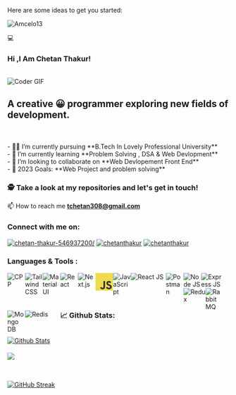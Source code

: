 
<!--**Amcelo13/Amcelo13** is a ✨ _special_ ✨ repository because its `README.md` (this file) appears on your GitHub profile.
-->
Here are some ideas to get you started:
<p align="left"> <img src="https://komarev.com/ghpvc/?username=Amcelo13" alt="Amcelo13" /> </p>

💻
### Hi ,I Am Chetan Thakur! <br>
  <br>
    <img src="https://media.giphy.com/media/SWoSkN6DxTszqIKEqv/giphy.gif" alt="Coder GIF" width="500">

</h2> 
<br>

## A creative 😀 programmer exploring new fields of development.
<br/>
</h2> 
<br>
- 👨‍🏭 I’m currently pursuing **B.Tech In Lovely Professional University** <br>
- 🏫 I’m currently learning **Problem Solving , DSA & Web Devlopment** <br>
- 🙌 I’m looking to collaborate on **Web Devlopement Front End** <br>
- 🥅 2023 Goals: **Web Project and problem solving** <br>

### 🕵 Take a look at my repositories and let's get in touch!



 📫 How to reach me **tchetan308@gmail.com**
<h3 align="left">Connect with me on:</h3>

<p align="left">
<a href="https://www.linkedin.com/in/chetan-thakur-461b531a3/" target="_blank"><img align="center" src="https://static.vecteezy.com/system/resources/previews/018/930/587/original/linkedin-logo-linkedin-icon-transparent-free-png.png" alt="chetan-thakur-546937200/" height="30" width="40" /></a>
<a href="https://www.instagram.com/rajput_chetan_thakur" target="_blank"><img align="center" src="https://cdn.pixabay.com/photo/2016/08/09/17/52/instagram-1581266_640.jpg" alt="chetanthakur" height="30" width="40" /></a>
<a href="https://twitter.com/chetanthakur89" target="_blank"><img align="center" src="https://cdn.pixabay.com/photo/2014/04/03/11/53/twitter-312464_640.png" alt="chetanthakur" height="30" width="40" /></a>
</p>

### Languages & Tools :


<img align="left" alt="CPP" width="40px" src="https://upload.wikimedia.org/wikipedia/commons/1/18/ISO_C%2B%2B_Logo.svg" />
<img align="left" alt="Tailwind CSS" width="40px" src="https://upload.wikimedia.org/wikipedia/commons/d/d5/Tailwind_CSS_Logo.svg" />
<img align="left" alt="Material UI" width="40px" src="https://seeklogo.com/images/M/material-ui-logo-5BDCB9BA8F-seeklogo.com.png" />
<img align="left" alt="React" width="40px" src="https://avatars.githubusercontent.com/u/1335026?s=200&v=4" />

<img align="left" alt="Next.js" width="40px" src="https://cdn.worldvectorlogo.com/logos/next-js.svg" />

<img align="left" alt="JavaScript" width="40px" src="https://raw.githubusercontent.com/github/explore/80688e429a7d4ef2fca1e82350fe8e3517d3494d/topics/javascript/javascript.png" />

<img align="left" alt="JavaScript" width="40px" src="https://w7.pngwing.com/pngs/915/519/png-transparent-typescript-hd-logo-thumbnail.png" />

<img align="left" alt="React JS" width="80px" src="https://repository-images.githubusercontent.com/37153337/9d0a6780-394a-11eb-9fd1-6296a684b124"/>

<img align="left" alt="Postman" width="40px" src="https://res.cloudinary.com/postman/image/upload/t_team_logo/v1629869194/team/2893aede23f01bfcbd2319326bc96a6ed0524eba759745ed6d73405a3a8b67a8" />
<img align="left" alt="Node JS" width="40px" src="https://upload.wikimedia.org/wikipedia/commons/thumb/d/d9/Node.js_logo.svg/1200px-Node.js_logo.svg.png"/>
<img align="left" alt="Express JS" width="50px" src="https://youteam.io/blog/wp-content/uploads/2022/04/expressjs_logo.png"/>
<img align="left" alt="Redux" width="50px" src="https://d33wubrfki0l68.cloudfront.net/0834d0215db51e91525a25acf97433051f280f2f/c30f5/img/redux.svg"/>
<img align="left" alt="Rabbit MQ" width="40px" src="https://zenmonk.tech/images/technologies/rabbitmq.svg"/>
<img align="left" alt="Mongo DB" width="40px" src="https://zenmonk.tech/images/technologies/mongodb.svg"/>
<img align="left" alt="Redis" width="80px" src="https://upload.wikimedia.org/wikipedia/en/thumb/6/6b/Redis_Logo.svg/1200px-Redis_Logo.svg.png"/>

<br />
<br/>

### 📈 Github Stats:
<br>
<a href="https://github.com/Amcelo13">
<img alt="Github Stats" src="https://github-readme-stats.vercel.app/api?username=Amcelo13&show_icons=true&count_private=true" />
</a>
<br><br>
<a href="https://github.com/remcohalman/github-readme-stats">
<img align="center" src="https://github-readme-stats.anuraghazra1.vercel.app/api/top-langs/?username=Amcelo13&layout=compact&theme=blue-green" />
</a>
<br>
<br><br>

[![GitHub Streak](https://github-readme-streak-stats.herokuapp.com/?user=Amcelo13)](https://git.io/streak-stats)

